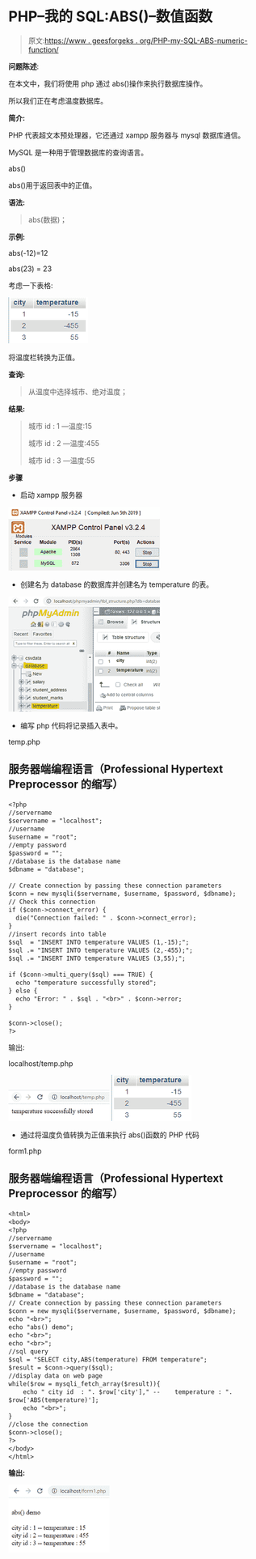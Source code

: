 # PHP–我的 SQL:ABS()–数值函数

> 原文:[https://www . geesforgeks . org/PHP-my-SQL-ABS-numeric-function/](https://www.geeksforgeeks.org/php-my-sql-abs-numeric-function/)

**问题陈述**:

在本文中，我们将使用 php 通过 abs()操作来执行数据库操作。

所以我们正在考虑温度数据库。

**简介:**

PHP 代表超文本预处理器，它还通过 xampp 服务器与 mysql 数据库通信。

MySQL 是一种用于管理数据库的查询语言。

abs()

abs()用于返回表中的正值。

**语法:**

> abs(数据)；

**示例:**

abs(-12)=12

abs(23) = 23

考虑一下表格:

![](img/dffa138977a2e9a3681bb1891418fe9c.png)

将温度栏转换为正值。

**查询:**

> 从温度中选择城市、绝对温度；

**结果:**

> 城市 id : 1 —温度:15
> 
> 城市 id : 2 —温度:455
> 
> 城市 id : 3 —温度:55

**步骤**

*   启动 xampp 服务器

![](img/bc6ca4a0e74ed10e3d4b66c179f46ffe.png)

*   创建名为 database 的数据库并创建名为 temperature 的表。

![](img/4e4c535f73649bebffd10ad3cb15263c.png)

*   编写 php 代码将记录插入表中。

temp.php

## 服务器端编程语言（Professional Hypertext Preprocessor 的缩写）

```
<?php
//servername
$servername = "localhost";
//username
$username = "root";
//empty password
$password = "";
//database is the database name
$dbname = "database";

// Create connection by passing these connection parameters
$conn = new mysqli($servername, $username, $password, $dbname);
// Check this connection
if ($conn->connect_error) {
  die("Connection failed: " . $conn->connect_error);
}
//insert records into table
$sql  = "INSERT INTO temperature VALUES (1,-15);";
$sql .= "INSERT INTO temperature VALUES (2,-455);";
$sql .= "INSERT INTO temperature VALUES (3,55);";

if ($conn->multi_query($sql) === TRUE) {
  echo "temperature successfully stored";
} else {
  echo "Error: " . $sql . "<br>" . $conn->error;
}

$conn->close();
?>
```

输出:

localhost/temp.php

![](img/7906ce9f4c33c8be60d68ed92c0000f3.png) ![](img/2200e2f85e2b6cf16425f5553d9f502b.png)

*   通过将温度负值转换为正值来执行 abs()函数的 PHP 代码

form1.php

## 服务器端编程语言（Professional Hypertext Preprocessor 的缩写）

```
<html>
<body>
<?php
//servername
$servername = "localhost";
//username
$username = "root";
//empty password
$password = "";
//database is the database name
$dbname = "database";
// Create connection by passing these connection parameters
$conn = new mysqli($servername, $username, $password, $dbname);
echo "<br>";
echo "abs() demo";
echo "<br>";
echo "<br>";
//sql query
$sql = "SELECT city,ABS(temperature) FROM temperature";
$result = $conn->query($sql);
//display data on web page
while($row = mysqli_fetch_array($result)){
    echo " city id  : ". $row['city']," --    temperature : ". $row['ABS(temperature)'];
    echo "<br>";
}
//close the connection
$conn->close();
?>
</body>
</html>
```

**输出:**

![](img/c8a67afc937ec8b16b3bb62480e4ad2a.png)